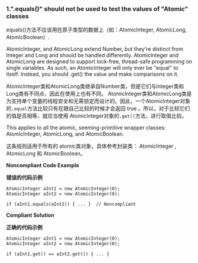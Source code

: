 ### 1.".equals()" should not be used to test the values of "Atomic" classes

equals()方法不应该用在原子类型的数据上（如：AtomicInteger, AtomicLong, AtomicBoolean）.

AtomicInteger, and AtomicLong extend Number, but they're distinct from Integer and Long and should be handled differently. AtomicInteger and AtomicLong are designed to support lock-free, thread-safe programming on single variables. As such, an AtomicInteger will only ever be "equal" to itself. Instead, you should .get() the value and make comparisons on it.

Atomiclnteger类和AtomicLong类继承自Number类，但是它们与Integer类和Long类有不同点，因此在使用上也有不同。 Atomiclnteger类和AtomicLong类是为支持单个变量的线程安全和无需锁定而设计的。因此，一个Atomiclnteger对象的``.equal``方法比较只有在跟自己比较的时候才会返回 true 。所以，对于比较它们的值是否相等，就应当使用 Atomiclnteger对象的``.get()``方法，进行取值比较。

This applies to all the atomic, seeming-primitive wrapper classes: AtomicInteger, AtomicLong, and AtomicBoolean.

这条规则适用于所有的 atomic类对象，具体参考封装类： Atomiclnteger , AtomicLong 和 AtomicBoolean。

**Noncompliant Code Example**

**错误的代码示例**

```
AtomicInteger aInt1 = new AtomicInteger(0);
AtomicInteger aInt2 = new AtomicInteger(0);

if (aInt1.equals(aInt2)) { ... }  // Noncompliant
```

**Compliant Solution**

**正确的代码示例**

```
AtomicInteger aInt1 = new AtomicInteger(0);
AtomicInteger aInt2 = new AtomicInteger(0);

if (aInt1.get() == aInt2.get()) { ... }
```







